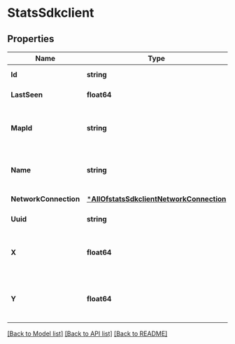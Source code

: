 # StatsSdkclient

## Properties
Name | Type | Description | Notes
------------ | ------------- | ------------- | -------------
**Id** | **string** |  | [default to null]
**LastSeen** | **float64** | last seen timestamp | [default to null]
**MapId** | **string** | map_id of the sdk client (if known), or null | [optional] [default to null]
**Name** | **string** | name of the sdk client (if provided) | [optional] [default to null]
**NetworkConnection** | [***AllOfstatsSdkclientNetworkConnection**](AllOfstatsSdkclientNetworkConnection.md) |  | [default to null]
**Uuid** | **string** | uuid of the sdk client | [default to null]
**X** | **float64** | x (in pixels) of user location on the map (if known) | [optional] [default to null]
**Y** | **float64** | y (in pixels) of user location on the map (if known) | [optional] [default to null]

[[Back to Model list]](../README.md#documentation-for-models) [[Back to API list]](../README.md#documentation-for-api-endpoints) [[Back to README]](../README.md)

